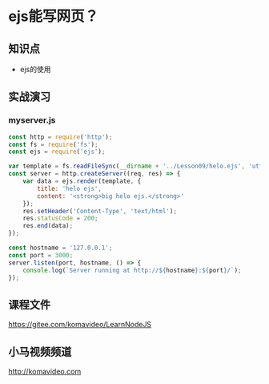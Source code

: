 ejs能写网页？
==========

## 知识点

* ejs的使用

## 实战演习

### myserver.js

~~~javascript
const http = require('http');
const fs = require('fs');
const ejs = require('ejs');

var template = fs.readFileSync(__dirname + '../Lesson09/helo.ejs', 'utf-8');
const server = http.createServer((req, res) => {
    var data = ejs.render(template, {
        title: 'helo ejs',
        content: '<strong>big helo ejs.</strong>'
    });
    res.setHeader('Content-Type', 'text/html');
    res.statusCode = 200;
    res.end(data);
});

const hostname = '127.0.0.1';
const port = 3000;
server.listen(port, hostname, () => {
    console.log(`Server running at http://${hostname}:${port}/`);
});
~~~

## 课程文件

https://gitee.com/komavideo/LearnNodeJS

## 小马视频频道

http://komavideo.com
